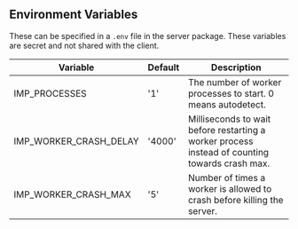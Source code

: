 ## Environment Variables
These can be specified in a `.env` file in the server package. These variables are secret and not shared with the client.

| Variable               | Default | Description                                                                                    |
|------------------------|---------|------------------------------------------------------------------------------------------------|
| IMP_PROCESSES          | '1'     | The number of worker processes to start. 0 means autodetect.                                   |
| IMP_WORKER_CRASH_DELAY | '4000'  | Milliseconds to wait before restarting a worker process instead of counting towards crash max. |
| IMP_WORKER_CRASH_MAX   | '5'     | Number of times a worker is allowed to crash before killing the server.                        |
